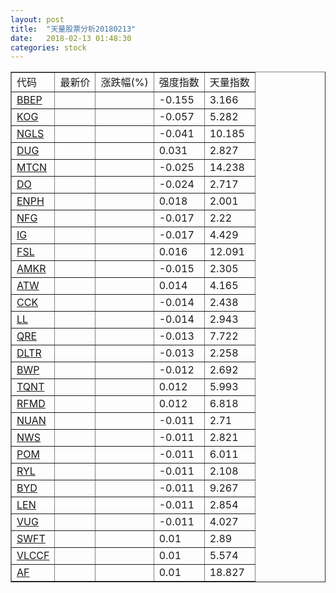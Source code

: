 ```yaml
---
layout: post
title:  "天量股票分析20180213"
date:   2018-02-13 01:48:30
categories: stock
---
```

<script type="text/javascript">
var stockList = []
stockList.push('gb_bbep');
stockList.push('gb_kog');
stockList.push('gb_ngls');
stockList.push('gb_dug');
stockList.push('gb_mtcn');
stockList.push('gb_do');
stockList.push('gb_enph');
stockList.push('gb_nfg');
stockList.push('gb_ig');
stockList.push('gb_fsl');
stockList.push('gb_amkr');
stockList.push('gb_atw');
stockList.push('gb_cck');
stockList.push('gb_ll');
stockList.push('gb_qre');
stockList.push('gb_dltr');
stockList.push('gb_bwp');
stockList.push('gb_tqnt');
stockList.push('gb_rfmd');
stockList.push('gb_nuan');
stockList.push('gb_nws');
stockList.push('gb_pom');
stockList.push('gb_ryl');
stockList.push('gb_byd');
stockList.push('gb_len');
stockList.push('gb_vug');
stockList.push('gb_swft');
stockList.push('gb_vlccf');
stockList.push('gb_af');
</script>

<table border="1">
 <tr>
  <td>代码</td>
  <td>最新价</td>
  <td>涨跌幅(%)</td>
 <td>强度指数</td>
 <td>天量指数</td>
</tr>
  <tr id="bbep"><td><a href="http://stock.finance.sina.com.cn/usstock/quotes/BBEP.html" target="_blank">BBEP</a></td><td></td><td></td><td>-0.155</td><td>3.166</td></tr>
  <tr id="kog"><td><a href="http://stock.finance.sina.com.cn/usstock/quotes/KOG.html" target="_blank">KOG</a></td><td></td><td></td><td>-0.057</td><td>5.282</td></tr>
  <tr id="ngls"><td><a href="http://stock.finance.sina.com.cn/usstock/quotes/NGLS.html" target="_blank">NGLS</a></td><td></td><td></td><td>-0.041</td><td>10.185</td></tr>
  <tr id="dug"><td><a href="http://stock.finance.sina.com.cn/usstock/quotes/DUG.html" target="_blank">DUG</a></td><td></td><td></td><td>0.031</td><td>2.827</td></tr>
  <tr id="mtcn"><td><a href="http://stock.finance.sina.com.cn/usstock/quotes/MTCN.html" target="_blank">MTCN</a></td><td></td><td></td><td>-0.025</td><td>14.238</td></tr>
  <tr id="do"><td><a href="http://stock.finance.sina.com.cn/usstock/quotes/DO.html" target="_blank">DO</a></td><td></td><td></td><td>-0.024</td><td>2.717</td></tr>
  <tr id="enph"><td><a href="http://stock.finance.sina.com.cn/usstock/quotes/ENPH.html" target="_blank">ENPH</a></td><td></td><td></td><td>0.018</td><td>2.001</td></tr>
  <tr id="nfg"><td><a href="http://stock.finance.sina.com.cn/usstock/quotes/NFG.html" target="_blank">NFG</a></td><td></td><td></td><td>-0.017</td><td>2.22</td></tr>
  <tr id="ig"><td><a href="http://stock.finance.sina.com.cn/usstock/quotes/IG.html" target="_blank">IG</a></td><td></td><td></td><td>-0.017</td><td>4.429</td></tr>
  <tr id="fsl"><td><a href="http://stock.finance.sina.com.cn/usstock/quotes/FSL.html" target="_blank">FSL</a></td><td></td><td></td><td>0.016</td><td>12.091</td></tr>
  <tr id="amkr"><td><a href="http://stock.finance.sina.com.cn/usstock/quotes/AMKR.html" target="_blank">AMKR</a></td><td></td><td></td><td>-0.015</td><td>2.305</td></tr>
  <tr id="atw"><td><a href="http://stock.finance.sina.com.cn/usstock/quotes/ATW.html" target="_blank">ATW</a></td><td></td><td></td><td>0.014</td><td>4.165</td></tr>
  <tr id="cck"><td><a href="http://stock.finance.sina.com.cn/usstock/quotes/CCK.html" target="_blank">CCK</a></td><td></td><td></td><td>-0.014</td><td>2.438</td></tr>
  <tr id="ll"><td><a href="http://stock.finance.sina.com.cn/usstock/quotes/LL.html" target="_blank">LL</a></td><td></td><td></td><td>-0.014</td><td>2.943</td></tr>
  <tr id="qre"><td><a href="http://stock.finance.sina.com.cn/usstock/quotes/QRE.html" target="_blank">QRE</a></td><td></td><td></td><td>-0.013</td><td>7.722</td></tr>
  <tr id="dltr"><td><a href="http://stock.finance.sina.com.cn/usstock/quotes/DLTR.html" target="_blank">DLTR</a></td><td></td><td></td><td>-0.013</td><td>2.258</td></tr>
  <tr id="bwp"><td><a href="http://stock.finance.sina.com.cn/usstock/quotes/BWP.html" target="_blank">BWP</a></td><td></td><td></td><td>-0.012</td><td>2.692</td></tr>
  <tr id="tqnt"><td><a href="http://stock.finance.sina.com.cn/usstock/quotes/TQNT.html" target="_blank">TQNT</a></td><td></td><td></td><td>0.012</td><td>5.993</td></tr>
  <tr id="rfmd"><td><a href="http://stock.finance.sina.com.cn/usstock/quotes/RFMD.html" target="_blank">RFMD</a></td><td></td><td></td><td>0.012</td><td>6.818</td></tr>
  <tr id="nuan"><td><a href="http://stock.finance.sina.com.cn/usstock/quotes/NUAN.html" target="_blank">NUAN</a></td><td></td><td></td><td>-0.011</td><td>2.71</td></tr>
  <tr id="nws"><td><a href="http://stock.finance.sina.com.cn/usstock/quotes/NWS.html" target="_blank">NWS</a></td><td></td><td></td><td>-0.011</td><td>2.821</td></tr>
  <tr id="pom"><td><a href="http://stock.finance.sina.com.cn/usstock/quotes/POM.html" target="_blank">POM</a></td><td></td><td></td><td>-0.011</td><td>6.011</td></tr>
  <tr id="ryl"><td><a href="http://stock.finance.sina.com.cn/usstock/quotes/RYL.html" target="_blank">RYL</a></td><td></td><td></td><td>-0.011</td><td>2.108</td></tr>
  <tr id="byd"><td><a href="http://stock.finance.sina.com.cn/usstock/quotes/BYD.html" target="_blank">BYD</a></td><td></td><td></td><td>-0.011</td><td>9.267</td></tr>
  <tr id="len"><td><a href="http://stock.finance.sina.com.cn/usstock/quotes/LEN.html" target="_blank">LEN</a></td><td></td><td></td><td>-0.011</td><td>2.854</td></tr>
  <tr id="vug"><td><a href="http://stock.finance.sina.com.cn/usstock/quotes/VUG.html" target="_blank">VUG</a></td><td></td><td></td><td>-0.011</td><td>4.027</td></tr>
  <tr id="swft"><td><a href="http://stock.finance.sina.com.cn/usstock/quotes/SWFT.html" target="_blank">SWFT</a></td><td></td><td></td><td>0.01</td><td>2.89</td></tr>
  <tr id="vlccf"><td><a href="http://stock.finance.sina.com.cn/usstock/quotes/VLCCF.html" target="_blank">VLCCF</a></td><td></td><td></td><td>0.01</td><td>5.574</td></tr>
  <tr id="af"><td><a href="http://stock.finance.sina.com.cn/usstock/quotes/AF.html" target="_blank">AF</a></td><td></td><td></td><td>0.01</td><td>18.827</td></tr>
</table>
